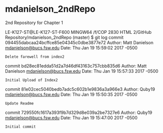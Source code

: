 # mdanielson_2ndRepo
2nd Repository for Chapter 1

LE-K127-ST@LE-K127-ST-F600 MINGW64 /f/COP 2830 HTML 2/GitHub Repository/mdanielson_2ndRepo (master)
$ git log
commit 094455dabcaa24bcffce85e04345c0dbe3877e72
Author: Matt Danielson <mdanielson@bucs.fsw.edu>
Date:   Thu Jan 19 15:59:02 2017 -0500

    Delete farewell from index2

commit bd28ec81edda51d2a7d46df43163c757cbb835d6
Author: Matt Danielson <mdanielson@bucs.fsw.edu>
Date:   Thu Jan 19 15:57:33 2017 -0500

    Initial Upload of Index2

commit 81e02cec5040bedb7adc5c602b1e9836a3a966e3
Author: Quby19 <mdanielson@bucs.fsw.edu>
Date:   Thu Jan 19 15:50:35 2017 -0500

    Update Readme

commit 729550fc1617a393f9b7d329d8e039a2be7327e6
Author: Quby19 <mdanielson@bucs.fsw.edu>
Date:   Thu Jan 19 15:47:00 2017 -0500

    Initial commit
